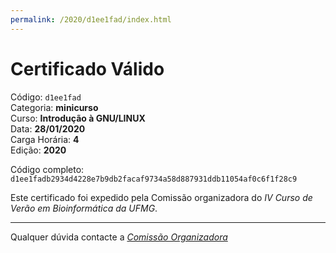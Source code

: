 ```yaml
---
permalink: /2020/d1ee1fad/index.html
---
```


# Certificado Válido

Código: `d1ee1fad`<br>
Categoria: **minicurso**<br>
Curso: **Introdução à GNU/LINUX**<br>
Data: **28/01/2020**<br>
Carga Horária: **4**<br>
Edição: **2020**<br>


Código completo: `d1ee1fadb2934d4228e7b9db2facaf9734a58d887931ddb11054af0c6f1f28c9`


Este certificado foi expedido pela Comissão organizadora do *IV Curso de Verão em Bioinformática da UFMG*.

----

Qualquer dúvida contacte a [_Comissão Organizadora_](<mailto:cursobioinfoufmg@gmail.com$subject=[Certificados]>)

